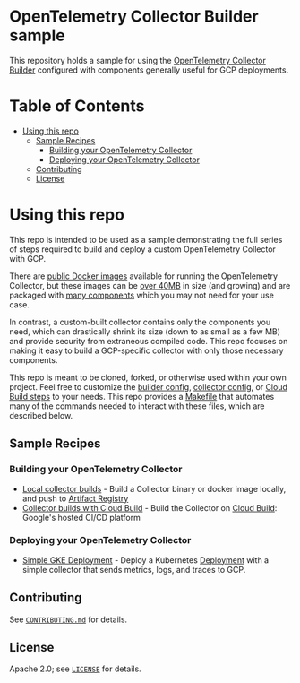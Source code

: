 # OpenTelemetry Collector Builder sample

This repository holds a sample for using the [OpenTelemetry Collector Builder](https://github.com/open-telemetry/opentelemetry-collector-builder) configured with components generally useful for GCP deployments.

# Table of Contents
* [Using this repo](#Using-this-repo)
	* [Sample Recipes](#Sample-Recipes)
		* [Building your OpenTelemetry Collector](#Building-your-OpenTelemetry-Collector)
		* [Deploying your OpenTelemetry Collector](#Deploying-your-OpenTelemetry-Collector)
	* [Contributing](#Contributing)
	* [License](#License)

# Using this repo

This repo is intended to be used as a sample demonstrating the full series of steps required to
build and deploy a custom OpenTelemetry Collector with GCP.

There are [public Docker images](https://hub.docker.com/r/otel/opentelemetry-collector-contrib/tags) available
for running the OpenTelemetry Collector, but these images can be [over 40MB](https://hub.docker.com/layers/otel/opentelemetry-collector-contrib/latest/images/sha256-fc00a2b722597af81f4335cfe15aa6ac76724f74b2f017ee24739cbcf5c39ec1?context=explore)
in size (and growing) and are packaged with [many components](https://github.com/open-telemetry/opentelemetry-collector-contrib)
which you may not need for your use case.

In contrast, a custom-built collector contains only the components you need, which can drastically shrink
its size (down to as small as a few MB) and provide security from extraneous compiled code. This repo
focuses on making it easy to build a GCP-specific collector with only those necessary components.

This repo is meant to be cloned, forked, or otherwise used within your own project. Feel free
to customize the [builder config](build/local/builder-config.yaml), [collector config](build/local/otel-config.yaml), or
[Cloud Build steps](build/cloudbuild/cloudbuild.yml) to your needs. This repo provides a [Makefile](Makefile) that
automates many of the commands needed to interact with these files, which are described below.

## Sample Recipes

### Building your OpenTelemetry Collector

* [Local collector builds](build/local/) - Build a Collector binary or docker image locally, and push to [Artifact Registry](https://cloud.google.com/artifact-registry)
* [Collector builds with Cloud Build](build/cloudbuild/) - Build the Collector on [Cloud Build](https://cloud.google.com/build): Google's hosted CI/CD platform

### Deploying your OpenTelemetry Collector

* [Simple GKE Deployment](deploy/gke/simple/) - Deploy a Kubernetes [Deployment](https://kubernetes.io/docs/concepts/workloads/controllers/deployment/) with a simple collector that sends metrics, logs, and traces to GCP.

## Contributing

See [`CONTRIBUTING.md`](CONTRIBUTING.md) for details.

## License

Apache 2.0; see [`LICENSE`](LICENSE) for details.
